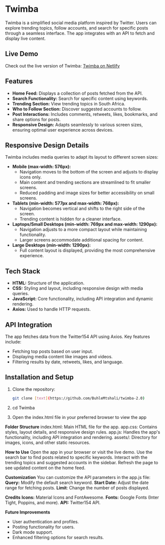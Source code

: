 # Twimba

Twimba is a simplified social media platform inspired by Twitter. Users can explore trending topics, follow accounts, and search for specific posts through a seamless interface. The app integrates with an API to fetch and display live content.

## Live Demo
Check out the live version of Twimba: [Twimba on Netlify](https://twimba-zaio.netlify.app/)


## Features
- **Home Feed:** Displays a collection of posts fetched from the API.
- **Search Functionality:** Search for specific content using keywords.
- **Trending Section:** View trending topics in South Africa.
- **Who to Follow Section:** Discover suggested accounts to follow.
- **Post Interactions:** Includes comments, retweets, likes, bookmarks, and share options for posts.
- **Responsive Design:** Adapts seamlessly to various screen sizes, ensuring optimal user experience across devices.

## Responsive Design Details
Twimba includes media queries to adapt its layout to different screen sizes:
- **Mobile (max-width: 576px):**
  - Navigation moves to the bottom of the screen and adjusts to display icons only.
  - Main content and trending sections are streamlined to fit smaller screens.
  - Reduced padding and image sizes for better accessibility on small screens.
- **Tablets (min-width: 577px and max-width: 768px):**
  - Navigation becomes vertical and shifts to the right side of the screen.
  - Trending content is hidden for a cleaner interface.
- **Laptops/Small Desktops (min-width: 769px and max-width: 1290px):**
  - Navigation adjusts to a more compact layout while maintaining functionality.
  - Larger screens accommodate additional spacing for content.
- **Large Desktops (min-width: 1290px):**
  - Full content layout is displayed, providing the most comprehensive experience.

## Tech Stack
- **HTML:** Structure of the application.
- **CSS:** Styling and layout, including responsive design with media queries.
- **JavaScript:** Core functionality, including API integration and dynamic rendering.
- **Axios:** Used to handle HTTP requests.

## API Integration
The app fetches data from the Twitter154 API using Axios. Key features include:
- Fetching top posts based on user input.
- Displaying media content like images and videos.
- Filtering results by date, retweets, likes, and language.

## Installation and Setup
1. Clone the repository:
   ```bash
   git clone [text](https://github.com/BuhleMtshali/twimba-2.0)

2. cd Twimba

3. Open the index.html file in your preferred browser to view the app

**Folder Structure**
index.html: Main HTML file for the app.
app.css: Contains styles, layout details, and responsive design rules.
app.js: Handles the app's functionality, including API integration and rendering.
assets/: Directory for images, icons, and other static resources.

**How to Use**
Open the app in your browser or visit the live demo.
Use the search bar to find posts related to specific keywords.
Interact with the trending topics and suggested accounts in the sidebar.
Refresh the page to see updated content on the home feed.


**Customization**
You can customize the API parameters in the app.js file:
**Query:** Modify the default search keyword.
**Start Date:** Adjust the date range for fetching posts.
**Limit**: Change the number of posts displayed.

**Credits**
**Icons:** Material Icons and FontAwesome.
**Fonts:** Google Fonts (Inter Tight, Poppins, and more).
**API:** Twitter154 API.

**Future Improvements**
- User authentication and profiles.
- Posting functionality for users.
- Dark mode support.
- Enhanced filtering options for search results.